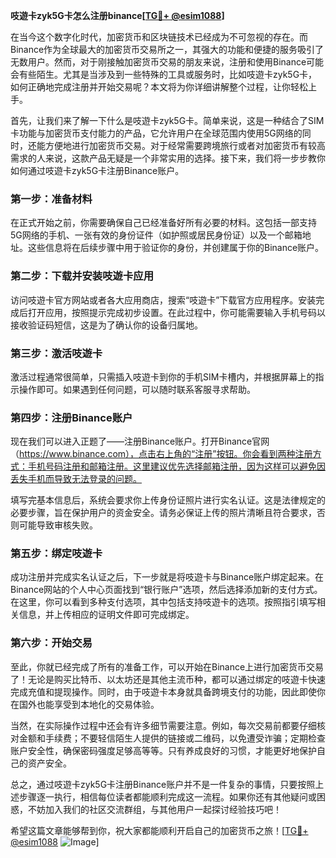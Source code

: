 **吱遊卡zyk5G卡怎么注册binance[[TG💪+ @esim1088](https://t.me/s/esim1088)]**

在当今这个数字化时代，加密货币和区块链技术已经成为不可忽视的存在。而Binance作为全球最大的加密货币交易所之一，其强大的功能和便捷的服务吸引了无数用户。然而，对于刚接触加密货币交易的朋友来说，注册和使用Binance可能会有些陌生。尤其是当涉及到一些特殊的工具或服务时，比如吱遊卡zyk5G卡，如何正确地完成注册并开始交易呢？本文将为你详细讲解整个过程，让你轻松上手。

首先，让我们来了解一下什么是吱遊卡zyk5G卡。简单来说，这是一种结合了SIM卡功能与加密货币支付能力的产品，它允许用户在全球范围内使用5G网络的同时，还能方便地进行加密货币交易。对于经常需要跨境旅行或者对加密货币有较高需求的人来说，这款产品无疑是一个非常实用的选择。接下来，我们将一步步教你如何通过吱遊卡zyk5G卡注册Binance账户。

### 第一步：准备材料

在正式开始之前，你需要确保自己已经准备好所有必要的材料。这包括一部支持5G网络的手机、一张有效的身份证件（如护照或居民身份证）以及一个邮箱地址。这些信息将在后续步骤中用于验证你的身份，并创建属于你的Binance账户。

### 第二步：下载并安装吱遊卡应用

访问吱遊卡官方网站或者各大应用商店，搜索“吱遊卡”下载官方应用程序。安装完成后打开应用，按照提示完成初步设置。在此过程中，你可能需要输入手机号码以接收验证码短信，这是为了确认你的设备归属地。

### 第三步：激活吱遊卡

激活过程通常很简单，只需插入吱遊卡到你的手机SIM卡槽内，并根据屏幕上的指示操作即可。如果遇到任何问题，可以随时联系客服寻求帮助。

### 第四步：注册Binance账户

现在我们可以进入正题了——注册Binance账户。打开Binance官网（https://www.binance.com），点击右上角的“注册”按钮。你会看到两种注册方式：手机号码注册和邮箱注册。这里建议优先选择邮箱注册，因为这样可以避免因丢失手机而导致无法登录的问题。

填写完基本信息后，系统会要求你上传身份证照片进行实名认证。这是法律规定的必要步骤，旨在保护用户的资金安全。请务必保证上传的照片清晰且符合要求，否则可能导致审核失败。

### 第五步：绑定吱遊卡

成功注册并完成实名认证之后，下一步就是将吱遊卡与Binance账户绑定起来。在Binance网站的个人中心页面找到“银行账户”选项，然后选择添加新的支付方式。在这里，你可以看到多种支付选项，其中包括支持吱遊卡的选项。按照指引填写相关信息，并上传相应的证明文件即可完成绑定。

### 第六步：开始交易

至此，你就已经完成了所有的准备工作，可以开始在Binance上进行加密货币交易了！无论是购买比特币、以太坊还是其他主流币种，都可以通过绑定的吱遊卡快速完成充值和提现操作。同时，由于吱遊卡本身就具备跨境支付的功能，因此即使你在国外也能享受到本地化的交易体验。

当然，在实际操作过程中还会有许多细节需要注意。例如，每次交易前都要仔细核对金额和手续费；不要轻信陌生人提供的链接或二维码，以免遭受诈骗；定期检查账户安全性，确保密码强度足够高等等。只有养成良好的习惯，才能更好地保护自己的资产安全。

总之，通过吱遊卡zyk5G卡注册Binance账户并不是一件复杂的事情，只要按照上述步骤逐一执行，相信每位读者都能顺利完成这一流程。如果你还有其他疑问或困惑，不妨加入我们的社区交流群组，与其他用户一起探讨经验技巧吧！

希望这篇文章能够帮到你，祝大家都能顺利开启自己的加密货币之旅！[[TG💪+ @esim1088](https://t.me/s/esim1088) ![Image](https://i.postimg.cc/4NQfJmqS/Snipaste-2025-05-13-00-14-12.png)]